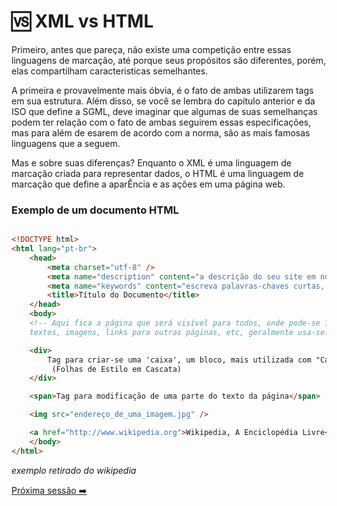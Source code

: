 <h1>🆚 XML vs HTML</h1>

<p>Primeiro, antes que pareça, não existe uma competição entre essas linguagens de marcação, até porque seus propósitos são diferentes, porém, elas compartilham caracteristicas semelhantes.</p>
<p>A primeira e provavelmente mais óbvia, é o fato de ambas utilizarem tags em sua estrutura. Além disso, se você se lembra do capítulo anterior e da ISO que define a SGML, deve imaginar que algumas de suas semelhanças podem ter relação com o fato de ambas seguirem essas especificações, mas para além de esarem de acordo com a norma, são as mais famosas linguagens que a seguem.</p>
<p>Mas e sobre suas diferenças? Enquanto o XML é uma linguagem de marcação criada para representar dados, o HTML é uma linguagem de marcação que define a aparÊncia e as ações em uma página web.</p>

<h3>Exemplo de um documento HTML</h3>

~~~~html

<!DOCTYPE html>
<html lang="pt-br">
    <head>
        <meta charset="utf-8" />
        <meta name="description" content="a descrição do seu site em no máximo 90 caracteres">
        <meta name="keywords" content="escreva palavras-chaves curtas, máximo 150 caracteres">
        <title>Título do Documento</title>
    </head>
    <body>
    <!-- Aqui fica a página que será visível para todos, onde pode-se inserir
    textos, imagens, links para outras páginas, etc, geralmente usa-se: -->

    <div>
        Tag para criar-se uma 'caixa', um bloco, mais utilizada com "Cascading Style Sheets
         (Folhas de Estilo em Cascata)
    </div>

    <span>Tag para modificação de uma parte do texto da página</span>

    <img src="endereço_de_uma_imagem.jpg" />

    <a href="http://www.wikipedia.org">Wikipedia, A Enciclopédia Livre</a>
    </body>
</html>

~~~~

*exemplo retirado do wikipedia*

[Próxima sessão ➡️](estrutura.md)